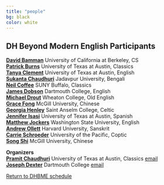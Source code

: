 ```yaml
---
title: "people"
bg: black
color: white
---
```


## DH Beyond Modern English Participants

[**David Bamman**](http://people.ischool.berkeley.edu/~dbamman/)  University of California at Berkeley, CS  
[**Patrick Burns**](https:diyclassics.github.io) University of Texas at Austin, Classics  
[**Tanya Clement**](https://liberalarts.utexas.edu/english/faculty/tc24933) University of Texas at Austin, English  
[**Sukanta Chaudhuri**](https://en.wikipedia.org/wiki/Sukanta_Chaudhuri) Jadavpur University, Bengali  
[**Neil Coffee**](http://arts-sciences.buffalo.edu/classics/faculty/core-faculty/coffee-neil.html) SUNY Buffalo, Classics  
[**James Dobson**](https://home.dartmouth.edu/faculty-directory/james-e-dobson) Dartmouth College, English  
[**Michael Drout**](https://wheatoncollege.edu/academics/faculty-directory/michael-drout/) Wheaton College, Old English  
[**Grace Fong**](https://www.mcgill.ca/eas/grace-s-fong) McGill University, Chinese  
[**Georgia Henley**](https://georgiahenley.com/) Saint Anselm College, Celtic  
[**Jennifer Isasi**](http://jenniferisasi.com/) University of Texas at Austin, Spanish  
[**Matthew Jockers**](http://www.matthewjockers.net/) Washington State University, English  
[**Andrew Ollett**](http://harvard.academia.edu/AndrewOllett) Harvard University, Sanskrit  
[**Carrie Schroeder**](http://www.carrieschroeder.com/) University of the Pacific, Coptic  
[**Song Shi**](#) McGill University, Chinese  

**Organizers**  
[**Pramit Chaudhuri**](https://liberalarts.utexas.edu/classics/faculty/pc8956) University of Texas at Austin, Classics [email](mailto:pramit.chaudhuri@austin.utexas.edu?subject=DHBME%20Conference)  
[**Joseph Dexter**](https://home.dartmouth.edu/faculty-directory/joseph-dexter) Dartmouth College [email](mailto:Joseph.P.Dexter@dartmouth.edu?subject=DHBME%20Conference)

<a href="#schedule">Return to DHBME schedule</a>
